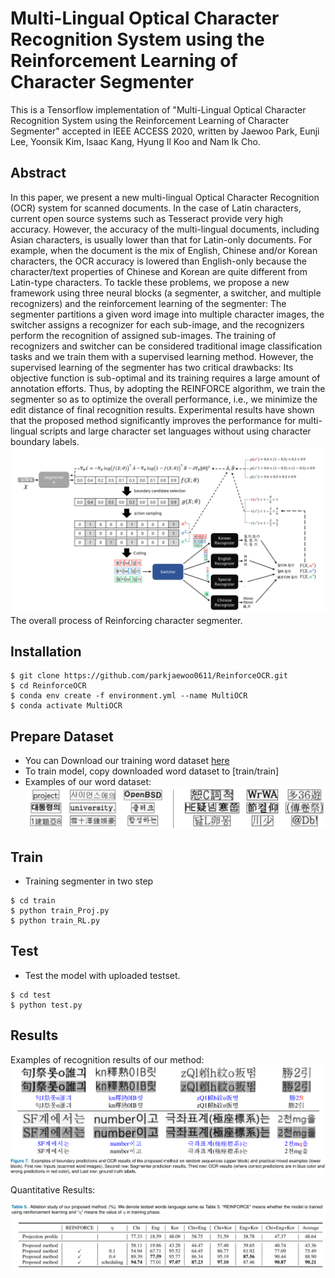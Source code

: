 # Multi-Lingual Optical Character Recognition System using the Reinforcement Learning of Character Segmenter
This is a Tensorflow implementation of "Multi-Lingual Optical Character Recognition System using the Reinforcement Learning of Character Segmenter" accepted in IEEE ACCESS 2020, written by Jaewoo Park, Eunji Lee, Yoonsik Kim, Isaac Kang, Hyung Il Koo and Nam Ik Cho.

## Abstract
In this paper, we present a new multi-lingual Optical Character Recognition (OCR) system for scanned documents. In the case of Latin characters, current open source systems such as Tesseract provide very high accuracy. However, the accuracy of the multi-lingual documents, including Asian characters, is usually lower than that for Latin-only documents. For example, when the document is the mix of English, Chinese and/or Korean characters, the OCR accuracy is lowered than English-only because the character/text properties of Chinese and Korean are quite different from Latin-type characters.
To tackle these problems, we propose a new framework using three neural blocks (a segmenter, a switcher, and multiple recognizers)  and the reinforcement learning of the segmenter: The segmenter partitions a given word image into multiple character images, the switcher assigns a recognizer for each sub-image, and the recognizers perform the recognition of assigned sub-images. The training of recognizers and switcher can be considered traditional image classification tasks and we train them with a supervised learning method. However, the supervised learning of the segmenter has two critical drawbacks: Its objective function is sub-optimal and its training requires a large amount of annotation efforts. Thus, by adopting the REINFORCE algorithm, we train the segmenter so as to optimize the overall performance, i.e., we minimize the edit distance of final recognition results. Experimental results have shown that the proposed method significantly improves the performance for multi-lingual scripts and large character set languages without using character boundary labels.
![](fig/overall.png)
The overall process of Reinforcing character segmenter.

## Installation
```
$ git clone https://github.com/parkjaewoo0611/ReinforceOCR.git
$ cd ReinforceOCR
$ conda env create -f environment.yml --name MultiOCR
$ conda activate MultiOCR
```

## Prepare Dataset
- You can Download our training word dataset [here](http://zeldahagoshipda.com)
- To train model, copy downloaded word dataset to [train/train]
- Examples of our word dataset:
![](fig/word.png)

## Train
- Training segmenter in two step
```
$ cd train
$ python train_Proj.py
$ python train_RL.py
```

## Test 
- Test the model with uploaded testset.
```
$ cd test
$ python test.py
```

## Results
Examples of recognition results of our method:
![](fig/results.png)

Quantitative Results:

![](fig/table.png)

